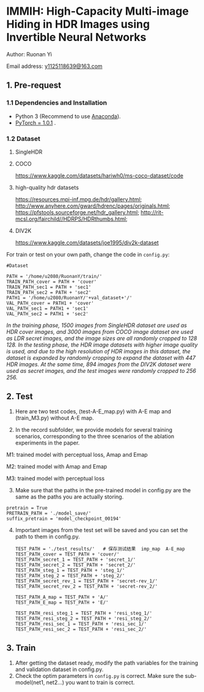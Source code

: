 # IMMIH: **High-Capacity Multi-image Hiding in HDR Images using Invertible Neural Networks**

Author: Ruonan Yi

Email address: y1125118639@163.com




## 1. Pre-request
### 1.1 Dependencies and Installation

- Python 3 (Recommend to use [Anaconda](https://www.anaconda.com/download/#linux)).
- [PyTorch = 1.0.1](https://pytorch.org/) .

### 1.2 Dataset

1. SingleHDR

2. COCO

   https://www.kaggle.com/datasets/hariwh0/ms-coco-dataset/code

3. high-quality hdr datasets

   https://resources.mpi-inf.mpg.de/hdr/gallery.html;
   http://www.anyhere.com/gward/hdrenc/pages/originals.html;
   https://pfstools.sourceforge.net/hdr_gallery.html;
   http://rit-mcsl.org/fairchild//HDRPS/HDRthumbs.html;

4. DIV2K

   https://www.kaggle.com/datasets/joe1995/div2k-dataset

For train or test on your own path, change the code in `config.py`:  

```
#Dataset

PATH = '/home/u2080/RuonanY/train/'
TRAIN_PATH_cover = PATH + 'cover'
TRAIN_PATH_sec1 = PATH + 'sec1'
TRAIN_PATH_sec2 = PATH + 'sec2'
PATH1 = '/home/u2080/RuonanY/'+val_dataset+'/'
VAL_PATH_cover = PATH1 + 'cover'
VAL_PATH_sec1 = PATH1 + 'sec1'
VAL_PATH_sec2 = PATH1 + 'sec2'
```

*In the training phase, 1500 images from SingleHDR dataset are used as HDR cover images, and 3000 images from COCO image dataset are used as LDR secret images, and the image sizes are all randomly cropped to 128 128. In the testing phase, the HDR image datasets with higher image quality is used, and due to the high resolution of HDR images in this dataset, the dataset is expanded by randomly cropping to expand the dataset with 447 HDR images. At the same time, 894 images from the DIV2K dataset were used as secret images, and the test images were randomly cropped to 256 256.*

## 2. Test

1. Here are two test codes, (test-A-E_map.py) with A-E map and (train_M3.py) without A-E map.

2.  In the record subfolder, we provide models for several training scenarios, corresponding to the three scenarios of the ablation experiments in the paper.

   M1: trained model with perceptual loss, Amap and Emap

   M2: trained model with Amap and Emap

   M3: trained model with perceptual loss

3.  Make sure that the paths in the pre-trained model in config.py are the same as the paths you are actually storing.

  ```
  pretrain = True
  PRETRAIN_PATH = './model_save/'
  suffix_pretrain = 'model_checkpoint_00194'
  ```

4. Important images from the test set will be saved and you can set the path to them in config.py.

   ```
   TEST_PATH = './test_results/'   # 保存测试结果  imp_map  A-E_map
   TEST_PATH_cover = TEST_PATH + 'cover/'
   TEST_PATH_secret_1 = TEST_PATH + 'secret_1/'
   TEST_PATH_secret_2 = TEST_PATH + 'secret_2/'
   TEST_PATH_steg_1 = TEST_PATH + 'steg_1/'
   TEST_PATH_steg_2 = TEST_PATH + 'steg_2/'
   TEST_PATH_secret_rev_1 = TEST_PATH + 'secret-rev_1/'
   TEST_PATH_secret_rev_2 = TEST_PATH + 'secret-rev_2/'
   
   TEST_PATH_A_map = TEST_PATH + 'A/'
   TEST_PATH_E_map = TEST_PATH + 'E/'
   
   TEST_PATH_resi_steg_1 = TEST_PATH + 'resi_steg_1/'
   TEST_PATH_resi_steg_2 = TEST_PATH + 'resi_steg_2/'
   TEST_PATH_resi_sec_1 = TEST_PATH + 'resi_sec_1/'
   TEST_PATH_resi_sec_2 = TEST_PATH + 'resi_sec_2/'
   ```

   


## 3. Train

1. After getting the dataset ready, modify the path variables for the training and validation dataset in config.py.
2. Check the optim parameters in `config.py` is correct. Make sure the sub-model(net1, net2...) you want to train is correct.

